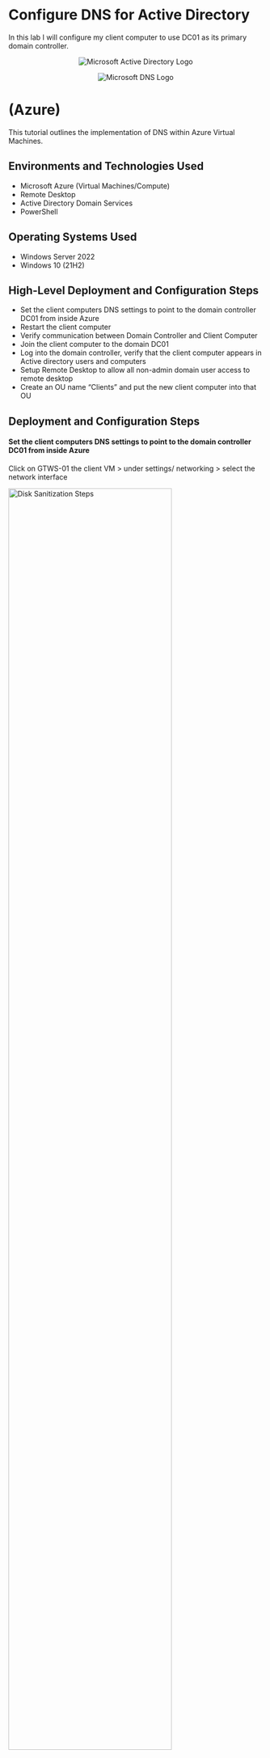 # Configure DNS for Active Directory
In this lab I will configure my client computer to use DC01 as its primary domain controller.

<p align="center">
<img src="https://i.imgur.com/pU5A58S.png" alt="Microsoft Active Directory Logo"/>
</p>
<p align="center">
<img src="https://i.imgur.com/kqtK3EL.png" alt="Microsoft DNS Logo"/>
</p>

<h1> (Azure)</h1>
This tutorial outlines the implementation of DNS within Azure Virtual Machines.<br />


<h2>Environments and Technologies Used</h2>

- Microsoft Azure (Virtual Machines/Compute)
- Remote Desktop
- Active Directory Domain Services
- PowerShell

<h2>Operating Systems Used </h2>

- Windows Server 2022
- Windows 10 (21H2)

<h2>High-Level Deployment and Configuration Steps</h2>

- Set the client computers DNS settings to point to the domain controller DC01 from inside Azure
- Restart the client computer
- Verify communication between Domain Controller and Client Computer
- Join the client computer to the domain DC01
- Log into the domain controller, verify that the client computer appears
  in Active directory users and computers
- Setup Remote Desktop to allow all non-admin domain user access to remote desktop
- Create an OU name “Clients” and put the new client computer into that OU


<h2>Deployment and Configuration Steps</h2>

<h4>Set the client computers DNS settings to point to the domain controller DC01 from inside Azure</h4>

<p>Click on GTWS-01 the client VM  > under settings/ networking > select the network interface
<p>
<img src="https://i.imgur.com/N6wcIUQ.png " height="80%" width="80%" alt="Disk Sanitization Steps"/>

<p>Select DNS servers > custom > enter the private IP address for DC01 “10.0.0.4”  > save
<P>
<img src="https://i.imgur.com/r3gzRyQ.png " height="80%" width="80%" alt="Disk Sanitization Steps"/>

<p>From the Azure portal > restart GTWS-01 client to flush the old DNS settings
<p>
<img src="https://i.imgur.com/hOUJbk0.png " height="80%" width="80%" alt="Disk Sanitization Steps"/>


<h4> Verify communication between Domain Controller and Client Computer</h4>

<p>Log into GTWS-01 client with RDP using the public IP address 
Use the local Admin username
<p>
<img src="https://i.imgur.com/IgS03Ct.png" height="40%" width="40%" alt="Disk Sanitization Steps"/>

<p>Check to see if the DNS Servers is pointing to DC01 private address 10.0.0.4

Right-click start > run > cmd

Ipconfig /all    
<p>
<img src="https://i.imgur.com/PDb8xFj.png" height="70%" width="70%" alt="Disk Sanitization Steps"/>

<p>Ping 10.0.0.4   to verify communication between DC01 and the client computer
<p>
<img src="https://i.imgur.com/wtn2zvD.png" height="40%" width="40%" alt="Disk Sanitization Steps"/>
  

<h4>Join the client computer to the domain DC01</h4>

<p>Right-click Start > system > rename this pc (advanced)
<p>
<img src="https://i.imgur.com/94fqCRp.png " height="70%" width="70%" alt="Disk Sanitization Steps"/>

<p>Change
<p>
<img src="https://i.imgur.com/ei1jYGI.png" height="50%" width="50%" alt="Disk Sanitization Steps"/>

<p>Member of:  Domain > Enter the domain name > Ok
<p>
<img src="https://i.imgur.com/Dt3jD6C.png " height="50%" width="50%" alt="Disk Sanitization Steps"/>

<p>Enter domain user name:	gterrylabdomain.com\gregory.terry
Enter password:		

This computer is now part of the domain
<p>
<img src="https://i.imgur.com/yvNTTc3.png " height="40%" width="40%" alt="Disk Sanitization Steps"/>



<h4>Log into the domain controller, verify that the client computer appears in Active directory users and computers</h4

<p>Restart the VM connection > log on to DC01 with RDP using the domain logon username
<p>
<img src="https://i.imgur.com/HaJIrwM.png" height="40%" width="40%" alt="Disk Sanitization Steps"/>

</p>In Server Manager > tools > Active Directory Users and Computers >

expand the domain down to computers >

We can see that GTWS-01 is listed as a computer in the domain
</p>
<img src="https://i.imgur.com/xomMQ8e.png" height="60%" width="60%" alt="Disk Sanitization Steps"/>


<h4>Setup Remote Desktop to allow all non-admin domain user access to remote desktop</h4>

<p>Log back into GTWS-01
Right-click start > system > remote desktop
<p>
<img src="https://i.imgur.com/vGUgwWu.png" height="50%" width="50%" alt="Disk Sanitization Steps"/>

<p>Under User Accounts, select Users that can remotely access this PC
<p>
<img src="https://i.imgur.com/VbQXvyj.png" height="40%" width="40%" alt="Disk Sanitization Steps"/>

<p>Add > domain users
<p>
<img src="https://i.imgur.com/4bm5UWT.png" height="40%" width="40%" alt="Disk Sanitization Steps"/>


</p>Go to DC01
Active Directory Users and Computers > mydomain.com > users > domain users >

Members tab	

**Here are the domain users that can access GTWS01 with RDP
</p>
<img src="https://i.imgur.com/XobNe1s.png" height="70%" width="70%" alt="Disk Sanitization Steps"/>
  

<h4>Create an OU name “Clients” and put the new client computer into that OU</h4>

</p>Active Directory Users and Computers > right-click gterrylabdoamin.com >

new > Organizational Unit
</p>
<img src="https://i.imgur.com/uxKXVAT.png" height="70%" width="70%" alt="Disk Sanitization Steps"/>

<p>Name the OU "CLIENTS"  > OK
<p>

<p>Drag the Client Computer from the Computers OU the the Clients OU
<p>

</p>In the next lab I will create new users with a PowerShell script and attempt

to log on to the domain controller with one of the new users.
</p>
